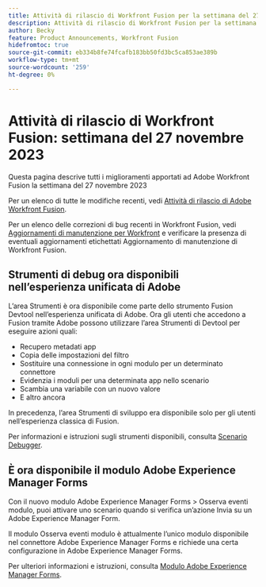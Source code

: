 ```yaml
---
title: Attività di rilascio di Workfront Fusion per la settimana del 27 novembre 2023
description: Attività di rilascio di Workfront Fusion per la settimana del 27 novembre 2023
author: Becky
feature: Product Announcements, Workfront Fusion
hidefromtoc: true
source-git-commit: eb334b8fe74fcafb183bb50fd3bc5ca853ae389b
workflow-type: tm+mt
source-wordcount: '259'
ht-degree: 0%

---
```


# Attività di rilascio di Workfront Fusion: settimana del 27 novembre 2023

Questa pagina descrive tutti i miglioramenti apportati ad Adobe Workfront Fusion la settimana del 27 novembre 2023

Per un elenco di tutte le modifiche recenti, vedi [Attività di rilascio di Adobe Workfront Fusion](../../../product-announcements/product-releases/fusion-release-activity/fusion-release-activity.md).

Per un elenco delle correzioni di bug recenti in Workfront Fusion, vedi [Aggiornamenti di manutenzione per Workfront](https://experienceleague.adobe.com/docs/workfront-known-issues/releases/current-updates.html) e verificare la presenza di eventuali aggiornamenti etichettati Aggiornamento di manutenzione di Workfront Fusion.

## Strumenti di debug ora disponibili nell’esperienza unificata di Adobe

L’area Strumenti è ora disponibile come parte dello strumento Fusion Devtool nell’esperienza unificata di Adobe. Ora gli utenti che accedono a Fusion tramite Adobe possono utilizzare l’area Strumenti di Devtool per eseguire azioni quali:

* Recupero metadati app
* Copia delle impostazioni del filtro
* Sostituire una connessione in ogni modulo per un determinato connettore
* Evidenzia i moduli per una determinata app nello scenario
* Scambia una variabile con un nuovo valore
* E altro ancora

In precedenza, l’area Strumenti di sviluppo era disponibile solo per gli utenti nell’esperienza classica di Fusion.

Per informazioni e istruzioni sugli strumenti disponibili, consulta [Scenario Debugger](/help/quicksilver/workfront-fusion/scenarios/debug-scenarios-with-dev-tool.md#tools).

## È ora disponibile il modulo Adobe Experience Manager Forms

Con il nuovo modulo Adobe Experience Manager Forms > Osserva eventi modulo, puoi attivare uno scenario quando si verifica un’azione Invia su un Adobe Experience Manager Form.

Il modulo Osserva eventi modulo è attualmente l’unico modulo disponibile nel connettore Adobe Experience Manager Forms e richiede una certa configurazione in Adobe Experience Manager Forms.

Per ulteriori informazioni e istruzioni, consulta [Modulo Adobe Experience Manager Forms](/help/quicksilver/workfront-fusion/apps-and-their-modules/aem-forms-modules.md).
